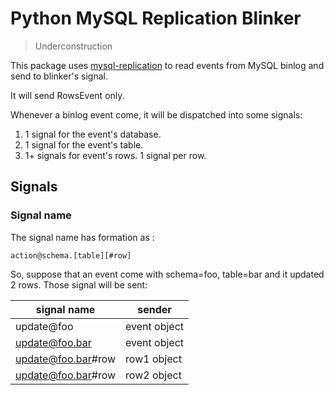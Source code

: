 Python MySQL Replication Blinker
================================

> Underconstruction 

This package uses [mysql-replication](https://github.com/noplay/python-mysql-replication) to read
events from MySQL binlog and send to blinker's signal.

It will send RowsEvent only.

Whenever a binlog event come, it will be dispatched into some signals:

1. 1 signal for the event's database.
2. 1 signal for the event's table.
3. 1+ signals for event's rows. 1 signal per row.


Signals
-------

### Signal name

The signal name has formation as :

    action@schema.[table][#row]

So, suppose that an event come with schema=foo, table=bar and it updated 2 rows. Those signal will be sent:


|    signal name     |    sender    |
| ------------------ | ------------ |
| update@foo         | event object |
| update@foo.bar     | event object |
| update@foo.bar#row | row1 object  |
| update@foo.bar#row | row2 object  |

